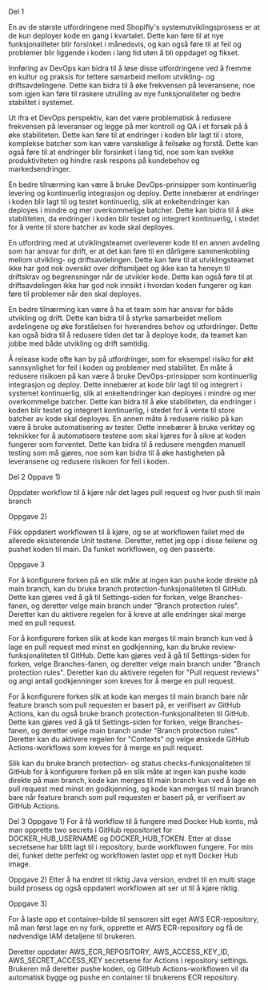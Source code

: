 Del 1

En av de største utfordringene med Shopifly's systemutviklingsprosess er at de kun deployer kode en gang i kvartalet. Dette kan føre til at nye funksjonaliteter blir forsinket i månedsvis, og kan også føre til at feil og problemer blir liggende i koden i lang tid uten å bli oppdaget og fikset.

Innføring av DevOps kan bidra til å løse disse utfordringene ved å fremme en kultur og praksis for tettere samarbeid mellom utvikling- og driftsavdelingene. Dette kan bidra til å øke frekvensen på leveransene, noe som igjen kan føre til raskere utrulling av nye funksjonaliteter og bedre stabilitet i systemet.

Ut ifra et DevOps perspektiv, kan det være problematisk å redusere frekvensen på leveranser og legge på mer kontroll og QA i et forsøk på å øke stabiliteten. Dette kan føre til at endringer i koden blir lagt til i store, komplekse batcher som kan være vanskelige å feilsøke og forstå. Dette kan også føre til at endringer blir forsinket i lang tid, noe som kan svekke produktiviteten og hindre rask respons på kundebehov og markedsendringer.

En bedre tilnærming kan være å bruke DevOps-prinsipper som kontinuerlig levering og kontinuerlig integrasjon og deploy. Dette innebærer at endringer i koden blir lagt til og testet kontinuerlig, slik at enkeltendringer kan deployes i mindre og mer overkommelige batcher. Dette kan bidra til å øke stabiliteten, da endringer i koden blir testet og integrert kontinuerlig, i stedet for å vente til store batcher av kode skal deployes.



En utfordring med at utviklingsteamet overleverer kode til en annen avdeling som har ansvar for drift, er at det kan føre til en dårligere sammenkobling mellom utvikling- og driftsavdelingen. Dette kan føre til at utviklingsteamet ikke har god nok oversikt over driftsmiljøet og ikke kan ta hensyn til driftskrav og begrensninger når de utvikler kode. Dette kan også føre til at driftsavdelingen ikke har god nok innsikt i hvordan koden fungerer og kan føre til problemer når den skal deployes.

En bedre tilnærming kan være å ha et team som har ansvar for både utvikling og drift. Dette kan bidra til å styrke samarbeidet mellom avdelingene og øke forståelsen for hverandres behov og utfordringer. Dette kan også bidra til å redusere tiden det tar å deploye kode, da teamet kan jobbe med både utvikling og drift samtidig.

Å release kode ofte kan by på utfordringer, som for eksempel risiko for økt sannsynlighet for feil i koden og problemer med stabilitet. En måte å redusere risikoen på kan være å bruke DevOps-prinsipper som kontinuerlig integrasjon og deploy. Dette innebærer at kode blir lagt til og integrert i systemet kontinuerlig, slik at enkeltendringer kan deployes i mindre og mer overkommelige batcher. Dette kan bidra til å øke stabiliteten, da endringer i koden blir testet og integrert kontinuerlig, i stedet for å vente til store batcher av kode skal deployes.
En annen måte å redusere risiko på kan være å bruke automatisering av tester. Dette innebærer å bruke verktøy og teknikker for å automatisere testene som skal kjøres for å sikre at koden fungerer som forventet. Dette kan bidra til å redusere mengden manuell testing som må gjøres, noe som kan bidra til å øke hastigheten på leveransene og redusere risikoen for feil i koden.

Del 2
Oppave 1)

Oppdater workflow til å kjøre når det lages pull request og hver push til main branch

Oppgave 2)

Fikk oppdatert workflowen til å kjøre, og se at workflowen failet med de allerede eksisterende Unit testene. Deretter, rettet jeg opp i disse feilene og pushet koden til main. Da funket workflowen, og den passerte.

Oppgave 3

For å konfigurere forken på en slik måte at ingen kan pushe kode direkte på main branch, kan du bruke branch protection-funksjonaliteten til GitHub. Dette kan gjøres ved å gå til Settings-siden for forken, velge Branches-fanen, og deretter velge main branch under "Branch protection rules". Deretter kan du aktivere regelen for å kreve at alle endringer skal merge med en pull request.

For å konfigurere forken slik at kode kan merges til main branch kun ved å lage en pull request med minst en godkjenning, kan du bruke review-funksjonaliteten til GitHub. Dette kan gjøres ved å gå til Settings-siden for forken, velge Branches-fanen, og deretter velge main branch under "Branch protection rules". Deretter kan du aktivere regelen for "Pull request reviews" og angi antall godkjenninger som kreves for å merge en pull request.

For å konfigurere forken slik at kode kan merges til main branch bare når feature branch som pull requesten er basert på, er verifisert av GitHub Actions, kan du også bruke branch protection-funksjonaliteten til GitHub. Dette kan gjøres ved å gå til Settings-siden for forken, velge Branches-fanen, og deretter velge main branch under "Branch protection rules". Deretter kan du aktivere regelen for "Contexts" og velge ønskede GitHub Actions-workflows som kreves for å merge en pull request.

Slik kan du bruke branch protection- og status checks-funksjonaliteten til GitHub for å konfigurere forken på en slik måte at ingen kan pushe kode direkte på main branch, kode kan merges til main branch kun ved å lage en pull request med minst en godkjenning, og kode kan merges til main branch bare når feature branch som pull requesten er basert på, er verifisert av GitHub Actions.

Del 3
Oppgave 1)
For å få workflow til å fungere med Docker Hub konto, må man opprette two secrets i GitHub repositoriet for DOCKER_HUB_USERNAME og DOCKER_HUB_TOKEN. Etter at disse secretsene har blitt lagt til i repository, burde workflowen fungere. For min del, funket dette perfekt og workflowen lastet opp et nytt Docker Hub image.

Oppgave 2)
Etter å ha endret til riktig Java version, endret til en multi stage build prosess og også oppdatert workflowen alt ser ut til å kjøre riktig.

Oppgave 3)

For å laste opp et container-bilde til sensoren sitt eget AWS ECR-repository, må man først lage en ny fork, opprette et AWS ECR-repository og få de nødvendige IAM detaljene til brukeren.

Deretter oppdater AWS_ECR_REPOSITORY, AWS_ACCESS_KEY_ID, AWS_SECRET_ACCESS_KEY secretsene for Actions i repository settings. Brukeren må deretter pushe koden, og GitHub Actions-workflowen vil da automatisk bygge og pushe en container til brukerens ECR repository.
